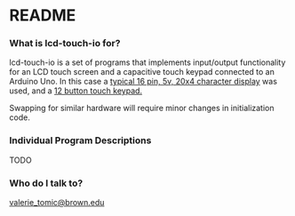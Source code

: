 # README #

### What is lcd-touch-io for? ###

lcd-touch-io is a set of programs that implements input/output functionality for an LCD touch screen and a capacitive touch keypad connected to an Arduino Uno. In this case a [typical 16 pin, 5v, 20x4 character display](https://www.amazon.com/RioRand-Module-Arduino-White-Blue/dp/B00GZ6GK7A/ref=sr_1_5?ie=UTF8&qid=1465861278&sr=8-5&keywords=lcd+display) was used, and a [12 button touch keypad.](https://www.sparkfun.com/products/12017)

Swapping for similar hardware will require minor changes in initialization code.

### Individual Program Descriptions ###

TODO

### Who do I talk to? ###

valerie_tomic@brown.edu